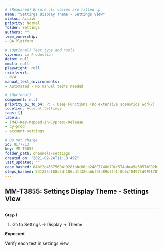 ```yaml
---
# (Required) Ensure all values are filled up
name: "Settings Display Theme - Settings View"
status: Active
priority: Normal
folder: Settings
authors: ""
team_ownership: 
- QA Platform

# (Optional) Test type and tools
cypress: in Production
detox: null
mmctl: null
playwright: null
rainforest: 
- N/A
manual_test_environments: 
- Automated - No manual tests needed

# (Optional)
component: null
priority_p1_to_p4: P3 - Deep Functions (Do extensive scenarios work?)
location: Account Settings
tags: []
labels: 
- TM4J-Key-Mapped-In-Cypress-Release
- cy-prod
- account-settings

# Do not change
id: 9177713
key: MM-T3855
folder_path: channels/settings
created_on: "2021-02-24T11:18:49Z"
last_updated: ""
case_hashed: 84bf2d43675604f9281bbc68cb24807748d794c574abaa5a30570092bf14886ca0341ef51430b9c5432a35ecb88d83d5
steps_hashed: 531235d188a5df186cd1f32eabbf93b89d5fe1f0b5c70497fd9291781900b648752bad99b9a010ce606ecc359f2a14aa
---
```


## MM-T3855: Settings Display Theme - Settings View

---

**Step 1**

1. Go to Settings -> Display -> Theme

**Expected**

Verify each text in settings view
